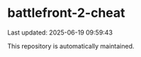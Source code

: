 # battlefront-2-cheat

Last updated: 2025-06-19 09:59:43

This repository is automatically maintained.
